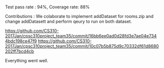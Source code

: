 Test pass rate : 94%, Coverage rate: 88%

Contributions : We colaborate to implement addDataset for rooms.zip and change addDatasett and perform qeury to run on both dataset.

https://github.com/CS310-2017Jan/cpsc310project_team35/commit/16bb6ee0ad0d28fd3e7ae04e7344bdc198ce47f9
https://github.com/CS310-2017Jan/cpsc310project_team35/commit/10c07b5b875d9c70332df61d8680202ff7bcd4cb

Everything went well.
